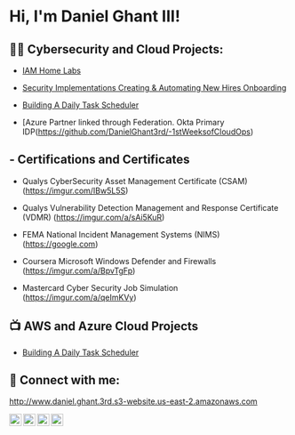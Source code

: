 <h1>Hi, I'm Daniel Ghant III! </h1>

<h2>👨‍💻 Cybersecurity and Cloud Projects:</h2>

- [IAM Home Labs](https://github.com/DanielGhant3rd/Active-Directory-Lab/tree/main)

- [Security Implementations Creating & Automating New Hires Onboarding](https://github.com/DanielGhant3rd/-1stWeeksofCloudOps)

- [Building A Daily Task Scheduler](https://partyrock.aws/u/DanielG26/7rxMYkNtw/Daily-Inspirations%3A-A-Devotional-Journey)

- [Azure Partner linked through Federation. Okta Primary IDP(https://github.com/DanielGhant3rd/-1stWeeksofCloudOps)

<h2> - Certifications and Certificates</h2>

- Qualys CyberSecurity Asset Management Certificate (CSAM) (https://imgur.com/IBw5L5S)

- Qualys Vulnerability Detection Management and Response Certificate (VDMR) (https://imgur.com/a/sAi5KuR)
  
- FEMA National Incident Management Systems (NIMS) (https://google.com)

- Coursera Microsoft Windows Defender and Firewalls (https://imgur.com/a/BpvTgFp)

- Mastercard Cyber Security Job Simulation (https://imgur.com/a/qeImKVy)

<h2>📺 AWS and Azure Cloud Projects</h2>

- [Building A Daily Task Scheduler](https://partyrock.aws/u/DanielG26/7rxMYkNtw/Daily-Inspirations%3A-A-Devotional-Journey)


<h2> 🤳 Connect with me:</h2>

http://www.daniel.ghant.3rd.s3-website.us-east-2.amazonaws.com

[<img align="left" alt="JoshMadakor | YouTube" width="22px" src="https://cdn.jsdelivr.net/npm/simple-icons@v3/icons/youtube.svg" />][youtube]
[<img align="left" alt="JoshMadakor | Twitter" width="22px" src="https://cdn.jsdelivr.net/npm/simple-icons@v3/icons/twitter.svg" />][twitter]
[<img align="left" alt="JoshMadakor | LinkedIn" width="22px" src="https://cdn.jsdelivr.net/npm/simple-icons@v3/icons/linkedin.svg" />][linkedin]
[<img align="left" alt="JoshMadakor | Instagram" width="22px" src="https://cdn.jsdelivr.net/npm/simple-icons@v3/icons/instagram.svg" />][instagram]

[twitter]: https://twitter.com/TheFuture_Dg3_
[Youtube]: https://www.facebook.com/daniel.ghant?mibextid=LQQJ4d&mibextid=LQQJ4d
[instagram]: https://www.instagram.com/__gthree
[linkedin]: https://www.linkedin.com/in/danielghantiii?utm_source=share&utm_campaign=share_via&utm_content=profile&utm_medium=ios_app

<!--
**joshmadakor1/joshmadakor1** is a ✨ _special_ ✨ repository because its `README.md` (this file) appears on your GitHub profile.

Here are some ideas to get you started:

- 🔭 I’m currently working on ...
- 🌱 I’m currently learning ...
- 👯 I’m looking to collaborate on ...
- 🤔 I’m looking for help with ...
- 💬 Ask me about ...
- 📫 How to reach me: ...
- 😄 Pronouns: ...
- ⚡ Fun fact: ...
-->
